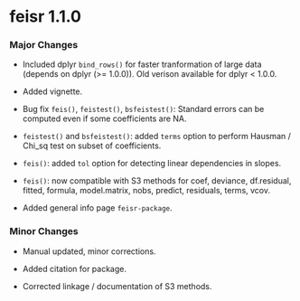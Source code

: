 # feisr 1.1.0

### Major Changes

- Included dplyr `bind_rows()` for faster tranformation of large data (depends on dplyr (>= 1.0.0)). Old verison available for dplyr < 1.0.0.

- Added vignette.

- Bug fix `feis()`, `feistest()`, `bsfeistest()`: Standard errors can be computed even if some coefficients are NA.

- `feistest()` and `bsfeistest()`: added `terms` option to perform Hausman / Chi_sq test on subset of coefficients.

- `feis()`: added `tol` option for detecting linear dependencies in slopes.

- `feis()`: now compatible with S3 methods for coef, deviance, df.residual, fitted, formula, model.matrix, nobs, predict, residuals, terms, vcov.

- Added general info page `feisr-package`.


### Minor Changes

- Manual updated, minor corrections.

- Added citation for package.

- Corrected linkage / documentation of S3 methods.
